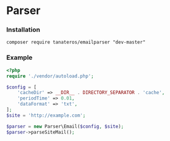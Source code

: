 <h1>Parser</h1>

<h3>Installation</h3>
<code>composer require tanateros/emailparser "dev-master"</code>

<h3>Example</h3>

```php
<?php
require './vendor/autoload.php';

$config = [
    'cacheDir' => __DIR__ . DIRECTORY_SEPARATOR . 'cache',
    'periodTime' => 0.01,
    'dataFormat' => 'txt',
];
$site = 'http://example.com';

$parser = new Parser\Email($config, $site);
$parser->parseSiteMail();
```

